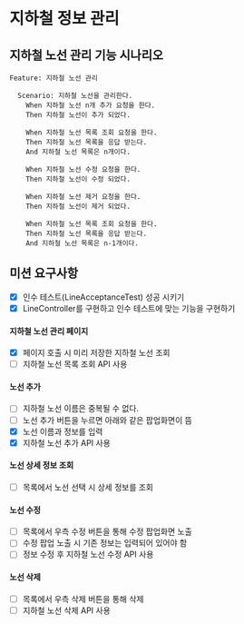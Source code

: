 # 지하철 정보 관리

## 지하철 노선 관리 기능 시나리오
```
Feature: 지하철 노선 관리

  Scenario: 지하철 노선을 관리한다.
    When 지하철 노선 n개 추가 요청을 한다.
    Then 지하철 노선이 추가 되었다.
    
    When 지하철 노선 목록 조회 요청을 한다.
    Then 지하철 노선 목록을 응답 받는다.
    And 지하철 노선 목록은 n개이다.
    
    When 지하철 노선 수정 요청을 한다.
    Then 지하철 노선이 수정 되었다.

    When 지하철 노선 제거 요청을 한다.
    Then 지하철 노선이 제거 되었다.
    
    When 지하철 노선 목록 조회 요청을 한다.
    Then 지하철 노선 목록을 응답 받는다.
    And 지하철 노선 목록은 n-1개이다.
```

## 미션 요구사항
 - [x] 인수 테스트(LineAcceptanceTest) 성공 시키기
 - [x] LineController를 구현하고 인수 테스트에 맞는 기능을 구현하기
 
####  지하철 노선 관리 페이지
 - [x] 페이지 호출 시 미리 저장한 지하철 노선 조회
 - [ ] 지하철 노선 목록 조회 API 사용
#### 노선 추가
 - [ ] 지하철 노선 이름은 중복될 수 없다.
 - [ ] 노선 추가 버튼을 누르면 아래와 같은 팝업화면이 뜸
 - [x] 노선 이름과 정보를 입력
 - [x] 지하철 노선 추가 API 사용
 #### 노선 상세 정보 조회
 - [ ] 목록에서 노선 선택 시 상세 정보를 조회
 #### 노선 수정
 - [ ] 목록에서 우측 수정 버튼을 통해 수정 팝업화면 노출
 - [ ] 수정 팝업 노출 시 기존 정보는 입력되어 있어야 함
 - [ ] 정보 수정 후 지하철 노선 수정 API 사용
 #### 노선 삭제
 - [ ] 목록에서 우측 삭제 버튼을 통해 삭제
 - [ ] 지하철 노선 삭제 API 사용